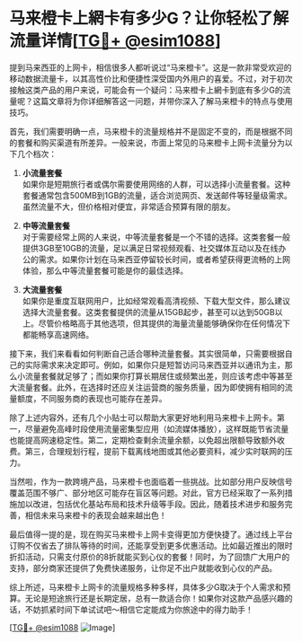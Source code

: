 # 马来橙卡上網卡有多少G？让你轻松了解流量详情[[TG💪+ @esim1088](https://t.me/s/esim1088)]

提到马来西亚的上网卡，相信很多人都听说过“马来橙卡”。这是一款非常受欢迎的移动数据流量卡，以其高性价比和便捷性深受国内外用户的喜爱。不过，对于初次接触这类产品的用户来说，可能会有一个疑问：马来橙卡上網卡到底有多少G的流量呢？这篇文章将为你详细解答这一问题，并带你深入了解马来橙卡的特点与使用技巧。

首先，我们需要明确一点，马来橙卡的流量规格并不是固定不变的，而是根据不同的套餐和购买渠道有所差异。一般来说，市面上常见的马来橙卡上网卡流量分为以下几个档次：

1. **小流量套餐**  
   如果你是短期旅行者或偶尔需要使用网络的人群，可以选择小流量套餐。这种套餐通常包含500MB到1GB的流量，适合浏览网页、发送邮件等轻量级需求。虽然流量不大，但价格相对便宜，非常适合预算有限的朋友。

2. **中等流量套餐**  
   对于需要经常上网的人来说，中等流量套餐是一个不错的选择。这类套餐一般提供3GB至10GB的流量，足以满足日常视频观看、社交媒体互动以及在线办公的需求。如果你计划在马来西亚停留较长时间，或者希望获得更流畅的上网体验，那么中等流量套餐可能是你的最佳选择。

3. **大流量套餐**  
   如果你是重度互联网用户，比如经常观看高清视频、下载大型文件，那么建议选择大流量套餐。这类套餐提供的流量从15GB起步，甚至可以达到50GB以上。尽管价格略高于其他选项，但其提供的海量流量能够确保你在任何情况下都能畅享高速网络。

接下来，我们来看看如何判断自己适合哪种流量套餐。其实很简单，只需要根据自己的实际需求来决定即可。例如，如果你只是短暂访问马来西亚并以通讯为主，那么小流量套餐就足够了；而如果你打算长期居住或频繁出差，则应该考虑中等甚至大流量套餐。此外，在选择时还应关注运营商的服务质量，因为即使拥有相同的流量额度，不同服务商的表现也可能存在差异。

除了上述内容外，还有几个小贴士可以帮助大家更好地利用马来橙卡上网卡。第一，尽量避免高峰时段使用流量密集型应用（如流媒体播放），这样既能节省流量也能提高网速稳定性。第二，定期检查剩余流量余额，以免超出限额导致额外收费。第三，合理规划行程，提前下载离线地图或其他必要资料，减少实时联网的压力。

当然啦，作为一款跨境产品，马来橙卡也面临着一些挑战。比如部分用户反映信号覆盖范围不够广、部分地区可能存在盲区等问题。对此，官方已经采取了一系列措施加以改进，包括优化基站布局和技术升级等手段。因此，随着技术进步和服务完善，相信未来马来橙卡的表现会越来越出色！

最后值得一提的是，现在购买马来橙卡上网卡变得更加方便快捷了。通过线上平台订购不仅省去了排队等待的时间，还能享受到更多优惠活动。比如最近推出的限时折扣活动，只需支付原价的8折就能买到心仪的套餐！同时，为了回馈广大用户的支持，部分商家还提供了免费快递服务，让你足不出户就能收到心仪的产品。

综上所述，马来橙卡上网卡的流量规格多种多样，具体多少G取决于个人需求和预算。无论是短途旅行还是长期定居，总有一款适合你！如果你对这款产品感兴趣的话，不妨抓紧时间下单试试吧～相信它定能成为你旅途中的得力助手！

[[TG💪+ @esim1088](https://t.me/s/esim1088) ![Image](https://i.postimg.cc/4NQfJmqS/Snipaste-2025-05-13-00-14-12.png)]